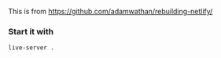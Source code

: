 This is from https://github.com/adamwathan/rebuilding-netlify/


### Start it with

`live-server .`
